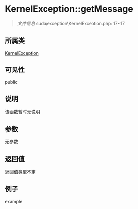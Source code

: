# KernelException::getMessage



> *文件信息* suda\exception\KernelException.php: 17~17

## 所属类 

[KernelException](../KernelException.md)

## 可见性

 public 

## 说明

该函数暂时无说明


## 参数


无参数


## 返回值

返回值类型不定


## 例子

example